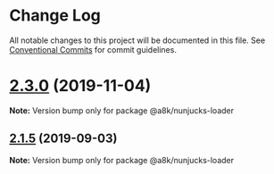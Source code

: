 # Change Log

All notable changes to this project will be documented in this file.
See [Conventional Commits](https://conventionalcommits.org) for commit guidelines.

# [2.3.0](https://github.com/hxfdarling/a8k/compare/v2.2.0...v2.3.0) (2019-11-04)

**Note:** Version bump only for package @a8k/nunjucks-loader

## [2.1.5](https://github.com/hxfdarling/a8k/compare/v2.1.4...v2.1.5) (2019-09-03)

**Note:** Version bump only for package @a8k/nunjucks-loader
